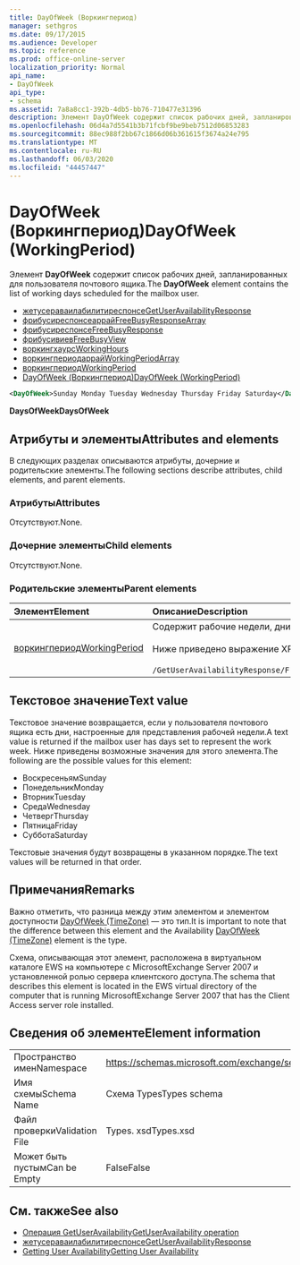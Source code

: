 ```yaml
---
title: DayOfWeek (Воркингпериод)
manager: sethgros
ms.date: 09/17/2015
ms.audience: Developer
ms.topic: reference
ms.prod: office-online-server
localization_priority: Normal
api_name:
- DayOfWeek
api_type:
- schema
ms.assetid: 7a8a8cc1-392b-4db5-bb76-710477e31396
description: Элемент DayOfWeek содержит список рабочих дней, запланированных для пользователя почтового ящика.
ms.openlocfilehash: 06d4a7d5541b3b71fcbf9be9beb7512d06853283
ms.sourcegitcommit: 88ec988f2bb67c1866d06b361615f3674a24e795
ms.translationtype: MT
ms.contentlocale: ru-RU
ms.lasthandoff: 06/03/2020
ms.locfileid: "44457447"
---
```

# <a name="dayofweek-workingperiod"></a><span data-ttu-id="343fc-103">DayOfWeek (Воркингпериод)</span><span class="sxs-lookup"><span data-stu-id="343fc-103">DayOfWeek (WorkingPeriod)</span></span>

<span data-ttu-id="343fc-104">Элемент **DayOfWeek** содержит список рабочих дней, запланированных для пользователя почтового ящика.</span><span class="sxs-lookup"><span data-stu-id="343fc-104">The **DayOfWeek** element contains the list of working days scheduled for the mailbox user.</span></span> 
  
- [<span data-ttu-id="343fc-105">жетусераваилабилитиреспонсе</span><span class="sxs-lookup"><span data-stu-id="343fc-105">GetUserAvailabilityResponse</span></span>](getuseravailabilityresponse.md)  
- [<span data-ttu-id="343fc-106">фрибусиреспонсеаррай</span><span class="sxs-lookup"><span data-stu-id="343fc-106">FreeBusyResponseArray</span></span>](freebusyresponsearray.md)  
- [<span data-ttu-id="343fc-107">фрибусиреспонсе</span><span class="sxs-lookup"><span data-stu-id="343fc-107">FreeBusyResponse</span></span>](freebusyresponse.md)  
- [<span data-ttu-id="343fc-108">фрибусивиев</span><span class="sxs-lookup"><span data-stu-id="343fc-108">FreeBusyView</span></span>](freebusyview.md)  
- [<span data-ttu-id="343fc-109">воркингхаурс</span><span class="sxs-lookup"><span data-stu-id="343fc-109">WorkingHours</span></span>](workinghours-ex15websvcsotherref.md)  
- [<span data-ttu-id="343fc-110">воркингпериодаррай</span><span class="sxs-lookup"><span data-stu-id="343fc-110">WorkingPeriodArray</span></span>](workingperiodarray.md) 
- [<span data-ttu-id="343fc-111">воркингпериод</span><span class="sxs-lookup"><span data-stu-id="343fc-111">WorkingPeriod</span></span>](workingperiod.md)  
- [<span data-ttu-id="343fc-112">DayOfWeek (Воркингпериод)</span><span class="sxs-lookup"><span data-stu-id="343fc-112">DayOfWeek (WorkingPeriod)</span></span>](dayofweek-workingperiod.md)
  
```xml
<DayOfWeek>Sunday Monday Tuesday Wednesday Thursday Friday Saturday</DayOfWeek>
```

<span data-ttu-id="343fc-113">**DaysOfWeek**</span><span class="sxs-lookup"><span data-stu-id="343fc-113">**DaysOfWeek**</span></span>

## <a name="attributes-and-elements"></a><span data-ttu-id="343fc-114">Атрибуты и элементы</span><span class="sxs-lookup"><span data-stu-id="343fc-114">Attributes and elements</span></span>

<span data-ttu-id="343fc-115">В следующих разделах описываются атрибуты, дочерние и родительские элементы.</span><span class="sxs-lookup"><span data-stu-id="343fc-115">The following sections describe attributes, child elements, and parent elements.</span></span>
  
### <a name="attributes"></a><span data-ttu-id="343fc-116">Атрибуты</span><span class="sxs-lookup"><span data-stu-id="343fc-116">Attributes</span></span>

<span data-ttu-id="343fc-117">Отсутствуют.</span><span class="sxs-lookup"><span data-stu-id="343fc-117">None.</span></span>
  
### <a name="child-elements"></a><span data-ttu-id="343fc-118">Дочерние элементы</span><span class="sxs-lookup"><span data-stu-id="343fc-118">Child elements</span></span>

<span data-ttu-id="343fc-119">Отсутствуют.</span><span class="sxs-lookup"><span data-stu-id="343fc-119">None.</span></span>
  
### <a name="parent-elements"></a><span data-ttu-id="343fc-120">Родительские элементы</span><span class="sxs-lookup"><span data-stu-id="343fc-120">Parent elements</span></span>

|<span data-ttu-id="343fc-121">**Элемент**</span><span class="sxs-lookup"><span data-stu-id="343fc-121">**Element**</span></span>|<span data-ttu-id="343fc-122">**Описание**</span><span class="sxs-lookup"><span data-stu-id="343fc-122">**Description**</span></span>|
|:-----|:-----|
|[<span data-ttu-id="343fc-123">воркингпериод</span><span class="sxs-lookup"><span data-stu-id="343fc-123">WorkingPeriod</span></span>](workingperiod.md) <br/> |<span data-ttu-id="343fc-124">Содержит рабочие недели, дни и часы пользователя почтового ящика.</span><span class="sxs-lookup"><span data-stu-id="343fc-124">Contains the work week days and hours of the mailbox user.</span></span><br/><br/><span data-ttu-id="343fc-125">Ниже приведено выражение XPath для этого элемента:</span><span class="sxs-lookup"><span data-stu-id="343fc-125">The following is the XPath expression to this element:</span></span><br/><br/>`/GetUserAvailabilityResponse/FreeBusyResponseArray/FreeBusyResponse/FreeBusyView/WorkingHours/WorkingPeriodArray/WorkingPeriod[i[` <br/> |
   
## <a name="text-value"></a><span data-ttu-id="343fc-126">Текстовое значение</span><span class="sxs-lookup"><span data-stu-id="343fc-126">Text value</span></span>

<span data-ttu-id="343fc-127">Текстовое значение возвращается, если у пользователя почтового ящика есть дни, настроенные для представления рабочей недели.</span><span class="sxs-lookup"><span data-stu-id="343fc-127">A text value is returned if the mailbox user has days set to represent the work week.</span></span> <span data-ttu-id="343fc-128">Ниже приведены возможные значения для этого элемента.</span><span class="sxs-lookup"><span data-stu-id="343fc-128">The following are the possible values for this element:</span></span>
  
- <span data-ttu-id="343fc-129">Воскресеньям</span><span class="sxs-lookup"><span data-stu-id="343fc-129">Sunday</span></span>    
- <span data-ttu-id="343fc-130">Понедельник</span><span class="sxs-lookup"><span data-stu-id="343fc-130">Monday</span></span>    
- <span data-ttu-id="343fc-131">Вторник</span><span class="sxs-lookup"><span data-stu-id="343fc-131">Tuesday</span></span>    
- <span data-ttu-id="343fc-132">Среда</span><span class="sxs-lookup"><span data-stu-id="343fc-132">Wednesday</span></span>    
- <span data-ttu-id="343fc-133">Четверг</span><span class="sxs-lookup"><span data-stu-id="343fc-133">Thursday</span></span>    
- <span data-ttu-id="343fc-134">Пятница</span><span class="sxs-lookup"><span data-stu-id="343fc-134">Friday</span></span>    
- <span data-ttu-id="343fc-135">Суббота</span><span class="sxs-lookup"><span data-stu-id="343fc-135">Saturday</span></span> 
    
<span data-ttu-id="343fc-136">Текстовые значения будут возвращены в указанном порядке.</span><span class="sxs-lookup"><span data-stu-id="343fc-136">The text values will be returned in that order.</span></span>
  
## <a name="remarks"></a><span data-ttu-id="343fc-137">Примечания</span><span class="sxs-lookup"><span data-stu-id="343fc-137">Remarks</span></span>

<span data-ttu-id="343fc-138">Важно отметить, что разница между этим элементом и элементом доступности [DayOfWeek (TimeZone)](dayofweek-timezone.md) — это тип.</span><span class="sxs-lookup"><span data-stu-id="343fc-138">It is important to note that the difference between this element and the Availability [DayOfWeek (TimeZone)](dayofweek-timezone.md) element is the type.</span></span> 
  
<span data-ttu-id="343fc-139">Схема, описывающая этот элемент, расположена в виртуальном каталоге EWS на компьютере с MicrosoftExchange Server 2007 и установленной ролью сервера клиентского доступа.</span><span class="sxs-lookup"><span data-stu-id="343fc-139">The schema that describes this element is located in the EWS virtual directory of the computer that is running MicrosoftExchange Server 2007 that has the Client Access server role installed.</span></span>
  
## <a name="element-information"></a><span data-ttu-id="343fc-140">Сведения об элементе</span><span class="sxs-lookup"><span data-stu-id="343fc-140">Element information</span></span>

|||
|:-----|:-----|
|<span data-ttu-id="343fc-141">Пространство имен</span><span class="sxs-lookup"><span data-stu-id="343fc-141">Namespace</span></span>  <br/> |https://schemas.microsoft.com/exchange/services/2006/types  <br/> |
|<span data-ttu-id="343fc-142">Имя схемы</span><span class="sxs-lookup"><span data-stu-id="343fc-142">Schema Name</span></span>  <br/> |<span data-ttu-id="343fc-143">Схема Types</span><span class="sxs-lookup"><span data-stu-id="343fc-143">Types schema</span></span>  <br/> |
|<span data-ttu-id="343fc-144">Файл проверки</span><span class="sxs-lookup"><span data-stu-id="343fc-144">Validation File</span></span>  <br/> |<span data-ttu-id="343fc-145">Types. xsd</span><span class="sxs-lookup"><span data-stu-id="343fc-145">Types.xsd</span></span>  <br/> |
|<span data-ttu-id="343fc-146">Может быть пустым</span><span class="sxs-lookup"><span data-stu-id="343fc-146">Can be Empty</span></span>  <br/> |<span data-ttu-id="343fc-147">False</span><span class="sxs-lookup"><span data-stu-id="343fc-147">False</span></span>  <br/> |
   
## <a name="see-also"></a><span data-ttu-id="343fc-148">См. также</span><span class="sxs-lookup"><span data-stu-id="343fc-148">See also</span></span>

- [<span data-ttu-id="343fc-149">Операция GetUserAvailability</span><span class="sxs-lookup"><span data-stu-id="343fc-149">GetUserAvailability operation</span></span>](getuseravailability-operation.md)  
- [<span data-ttu-id="343fc-150">жетусераваилабилитиреспонсе</span><span class="sxs-lookup"><span data-stu-id="343fc-150">GetUserAvailabilityResponse</span></span>](getuseravailabilityresponse.md)
- [<span data-ttu-id="343fc-151">Getting User Availability</span><span class="sxs-lookup"><span data-stu-id="343fc-151">Getting User Availability</span></span>](https://msdn.microsoft.com/library/d4133fcb-9b0f-4e6b-aadf-a389da83516a%28Office.15%29.aspx)


